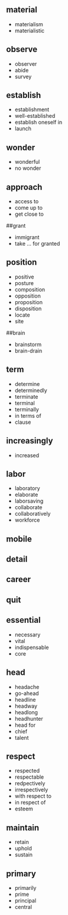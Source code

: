 ## material

- materialism
- materialistic
## observe

- observer
- abide
- survey
## establish

- establishment
- well-established
- establish oneself in 
- launch

## wonder

- wonderful
- no wonder

## approach

- access to
- come up to 
- get close to

##grant

- immigrant
- take ... for granted

## position

- positive
- posture
- composition
- opposition
- proposition
- disposition
- locate
- site

##brain

- brainstorm
- brain-drain

## term

- determine
- determinedly
- terminate
- terminal
- terminally
- in terms  of 
- clause

## increasingly

- increased

## labor

- laboratory
- elaborate
- laborsaving
- collaborate
- collaboratively
- workforce

## mobile

## detail

## career

## quit

## essential

- necessary
- vital
- indispensable
- core

## head

- headache
- go-ahead
- headline
- headway
- headlong
- headhunter
- head for
- chief
- talent

## respect

- respected
- respectable
- redpectively
- irrespectively
- with respect to
- in respect of
- esteem

## maintain

- retain
- uphold
- sustain

## primary

- primarily
- prime
- principal
- central

